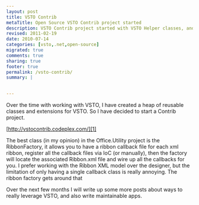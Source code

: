 ```yaml
---
layout: post
title: VSTO Contrib
metaTitle: Open Source VSTO Contrib project started
description: VSTO Contrib project started with VSTO Helper classes, and Example Projects
revised: 2011-02-19
date: 2010-07-14
categories: [vsto,.net,open-source]
migrated: true
comments: true
sharing: true
footer: true
permalink: /vsto-contrib/
summary: | 
  

---
```

Over the time with working with VSTO, I have created a heap of reusable classes and extensions for VSTO. So I have decided to start a Contrib project.

[http://vstocontrib.codeplex.com/][1]

The best class (in my opinion) in the Office.Utility project is the RibbonFactory, it allows you to have a ribbon callback file for each xml ribbon, register all the callback files via IoC (or manually), then the factory will locate the associated Ribbon.xml file and wire up all the callbacks for you. I prefer working with the Ribbon XML model over the designer, but the limitation of only having a single callback class is really annoying. The ribbon factory gets around that 

Over the next few months I will write up some more posts about ways to really leverage VSTO, and also write maintainable apps.

  [1]: http://vstocontrib.codeplex.com/